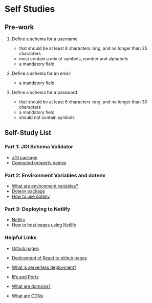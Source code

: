 # Self Studies

## Pre-work

1. Define a schema for a username
   - that should be at least 8 characters long, and no longer than 25 characters
   - must contain a mix of symbols, number and alphabets
   - a mandatory field

2. Define a schema for an email
   - a mandatory field

3. Define a schema for a password
   - that should be at least 6 characters long, and no longer than 30 characters
   - a mandatory field
   - should not contain symbols

## Self-Study List

### Part 1: JOI Schema Validator

- [JOI package](https://www.npmjs.com/package/joi)
- [Computed property names](https://ui.dev/computed-property-names)

### Part 2: Environment Variables and dotenv

- [What are environment variables?](https://medium.com/chingu/an-introduction-to-environment-variables-and-how-to-use-them-f602f66d15fa)
- [Dotenv package](https://www.npmjs.com/package/dotenv)
- [How to use dotenv](https://www.freecodecamp.org/news/how-to-use-node-environment-variables-with-a-dotenv-file-for-node-js-and-npm/)

### Part 3: Deploying to Netlify

- [Netlify](https://www.netlify.com/)
- [How to host pages using Netlify](https://www.freecodecamp.org/news/publish-your-website-netlify-github/)

### Helpful Links
- [Github pages](https://pages.github.com/)
- [Deployment of React to github pages](https://create-react-app.dev/docs/deployment/)

- [What is serverless deployment?](https://www.redhat.com/en/topics/cloud-native-apps/what-is-serverless)
- [IPs and Ports](https://ipwithease.com/difference-between-ip-address-and-port-number/)
- [What are domains?](https://www.wpbeginner.com/beginners-guide/beginners-guide-what-is-a-domain-name-and-how-do-domains-work/)
- [What are CDNs](https://www.techtarget.com/searchnetworking/definition/CDN-content-delivery-network)
